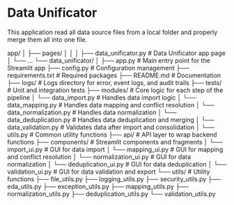 # Data Unificator

This application read all data source files from a local folder and properly merge them all into one file.

app/
│
├── pages/
│   │
│   ├── data_unificator.py          # Data Unificator app page
│   └── ...
└── data_unificator/
    │
    ├── app.py                      # Main entry point for the Streamlit app
    ├── config.py                   # Configuration management
    ├── requirements.txt            # Required packages
    ├── README.md                   # Documentation
    ├── logs/                       # Logs directory for error, event logs, and audit trails
    ├── tests/                      # Unit and integration tests
    ├── modules/                    # Core logic for each step of the pipeline
    │   └── data_import.py          # Handles data import logic
    │   └── data_mapping.py         # Handles data mapping and conflict resolution
    │   └── data_normalization.py   # Handles data normalization
    │   └── data_deduplication.py   # Handles data deduplication and merging
    │   └── data_validation.py      # Validates data after import and consolidation
    │   └── utils.py                # Common utility functions
    ├── api/                        # API layer to wrap backend functions
    ├── components/                 # Streamlit components and fragments
    │   └── import_ui.py            # GUI for data import
    │   └── mapping_ui.py           # GUI for mapping and conflict resolution
    │   └── normalization_ui.py     # GUI for data normalization
    │   └── deduplication_ui.py     # GUI for data deduplication
    │   └── validation_ui.py        # GUI for data validation and export
    └── utils/                      # Utility functions
        ├── file_utils.py
        ├── logging_utils.py
        ├── security_utils.py
        ├── eda_utils.py
        ├── exception_utils.py
        ├── mapping_utils.py
        ├── normalization_utils.py
        ├── deduplication_utils.py
        └── validation_utils.py